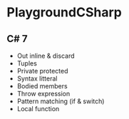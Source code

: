 # PlaygroundCSharp

## C# 7

- Out inline & discard
- Tuples
- Private protected
- Syntax litteral
- Bodied members
- Throw expression
- Pattern matching (if & switch)
- Local function